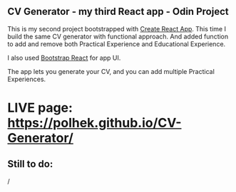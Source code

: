 ## CV Generator - my third React app - Odin Project

This is my second project bootstrapped with [Create React App](https://github.com/facebook/create-react-app). This time I build the same CV generator with functional approach. And added function to add and remove both Practical Experience and Educational Experience.

I also used [Bootstrap React](https://react-bootstrap.github.io/) for app UI.

The app lets you generate your CV, and you can add multiple Practical Experiences.

# LIVE page: https://polhek.github.io/CV-Generator/

## Still to do:

/
